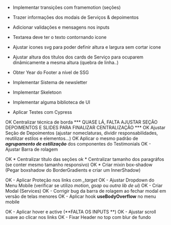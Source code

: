 * Implementar transições com framemotion (seções)
* Trazer informações dos modais de Serviços & depoimentos
* Adicionar validações e mensagens nos inputs

* Textarea deve ter o texto contornando icone
* Ajustar icones svg para poder definir altura e largura sem cortar icone

* Ajustar altura dos títulos dos cards de Serviço para ocuparem dinâmicamente a mesma altura (quebra de linha..)
* Obter Year do Footer a nível de SSG
* Implementar Sistema de newsletter



* Implementar Skeletoon
* Implementar alguma biblioteca de UI
* Aplicar Testes com Cypress


OK Centralizar técnica de borda *** QUASE LÁ, FALTA AJUSTAR SEÇÃO DEPOIMENTOS E SLIDES PARA FINALIZAR CENTRALIZAÇÃO ***
OK Ajustar Seção de Depoimentos (ajustar nomeclaturas, dividir responsabilidades, reutilizar estilos e elementos...)
OK Aplicar o mesmo padrão de ***agrupamento de estilização*** dos componentes do Testimonials
OK - Ajustar Barra de rolagem

OK * Centralizar título das seções
ok * Centralizar tamanho dos paragráfos (se conter mesmo tamanho responsivo)
OK * Criar mixin box-shadow (Pegar boxshadow do BorderGradients e criar um InnerShadow)

OK - Aplicar Proteção nos links com *_target*
OK - Ajustar Dropdown do Menu Mobile (verificar se utilizo *motion*, *gsap* ou *outra lib de ui*)
OK - Criar Modal (Services)
OK - Corrigir bug da barra de rolagem ao fechar modal em versão de telas menores
OK - Aplicar hook **useBodyOverflow** no menu mobile

OK - Aplicar hover e active (**FALTA OS INPUTS **)
OK - Ajustar scroll suave ao clicar nos links
OK - Fixar Header no top com blur de fundo







